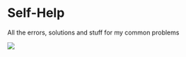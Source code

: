 # Self-Help
All the errors, solutions and stuff for my common problems

![](https://c.tenor.com/areYG8UiKuIAAAAd/cat.gif)
